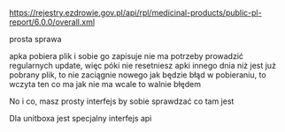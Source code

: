 https://rejestry.ezdrowie.gov.pl/api/rpl/medicinal-products/public-pl-report/6.0.0/overall.xml


prosta sprawa

apka pobiera plik i sobie go zapisuje
nie ma potrzeby prowadzić regularnych update, więc póki nie resetniesz apki innego dnia niż jest już pobrany plik, to nie zaciągnie nowego
jak będzie błąd w pobieraniu, to wczyta ten co ma
jak nie ma wcale to walnie błędem

No i co, masz prosty interfejs by sobie sprawdzać co tam jest

Dla unitboxa jest specjalny interfejs api 